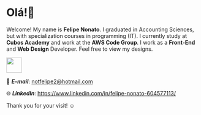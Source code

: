 # Olá!👋

Welcome! My name is **Felipe Nonato**. I graduated in Accounting Sciences, but with specialization courses in programming (IT). I currently study at **Cubos Academy** and work at the **AWS Code Group**. I work as a **Front-End** and **Web Design** Developer. Feel free to view my designs.

<img src="https://www.google.com/url?sa=i&url=https%3A%2F%2Fmedium.com%2F%40ricardojeanpierre&psig=AOvVaw10_5gqMIUyWSlz9XuvEvd3&ust=1630430234491000&source=images&cd=vfe&ved=0CAsQjRxqFwoTCPCM5I6g2fICFQAAAAAdAAAAABAX" width="40" height="40" />


:love_letter: ***E-mail***: notfelipe2@hotmail.com

:globe_with_meridians: ***LinkedIn***: https://www.linkedin.com/in/felipe-nonato-604577113/ 

Thank you for your visit! :relaxed:
